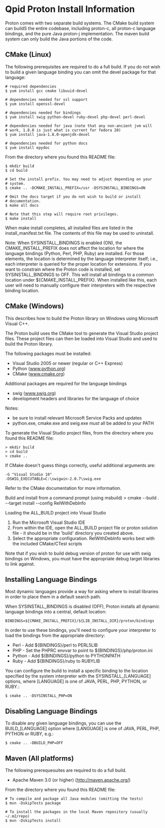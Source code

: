 Qpid Proton Install Information
===============================

Proton comes with two separate build systems. The CMake build system can buildS
the entire codebase, including proton-c, all proton-c language bindings, and
the pure Java proton-j implementation. The maven build system can only build
the Java portions of the code.

CMake (Linux)
-------------

The following prerequisites are required to do a full build. If you do
not wish to build a given language binding you can omit the devel
package for that language:

    # required dependencies
    $ yum install gcc cmake libuuid-devel

    # dependencies needed for ssl support
    $ yum install openssl-devel

    # dependencies needed for bindings
    $ yum install swig python-devel ruby-devel php-devel perl-devel

    # dependencies needed for java (note that any non-ancient jvm will
    # work, 1.8.0 is just what is current for fedora 20)
    $ yum install java-1.8.0-openjdk-devel

    # dependencies needed for python docs
    $ yum install epydoc

From the directory where you found this README file:

    $ mkdir build
    $ cd build

    # Set the install prefix. You may need to adjust depending on your
    # system.
    $ cmake .. -DCMAKE_INSTALL_PREFIX=/usr -DSYSINSTALL_BINDINGS=ON

    # Omit the docs target if you do not wish to build or install
    # documentation.
    $ make all docs

    # Note that this step will require root privileges.
    $ make install

When make install completes, all installed files are listed in the
install_manifest.txt file. The contents of this file may be used to
uninstall.

Note: When SYSINSTALL_BINDINGS is enabled (ON), the
CMAKE_INSTALL_PREFIX does not affect the location for where the
language bindings (Python, Perl, PHP, Ruby) are installed. For those
elements, the location is determined by the language interpreter
itself; i.e., each interpreter is queried for the proper location for
extensions. If you want to constrain where the Proton code is
installed, set SYSINSTALL_BINDINGS to OFF. This will install all
bindings to a common location under ${CMAKE_INSTALL_PREFIX}. When
installed like this, each user will need to manually configure their
interpreters with the respective binding location.

CMake (Windows)
---------------

This describes how to build the Proton library on Windows using
Microsoft Visual C++.

The Proton build uses the CMake tool to generate the Visual Studio
project files. These project files can then be loaded into Visual
Studio and used to build the Proton library.

The following packages must be installed:

  - Visual Studio 2005 or newer (regular or C++ Express)
  - Python (www.python.org)
  - CMake (www.cmake.org)

Additional packages are required for the language bindings

  - swig (www.swig.org)
  - development headers and libraries for the language of choice

Notes:

  - be sure to install relevant Microsoft Service Packs and updates
  - python.exe, cmake.exe and swig.exe  _must_ all be added to your PATH

To generate the Visual Studio project files, from the directory where you found
this README file:

    > mkdir build
    > cd build
    > cmake ..

If CMake doesn't guess things correctly, useful additional arguments are:

    -G "Visual Studio 10"
    -DSWIG_EXECUTABLE=C:\swigwin-2.0.7\swig.exe

Refer to the CMake documentation for more information.

Build and install from a command prompt (using msbuild)
    > cmake --build . --target install --config RelWithDebInfo

Loading the ALL_BUILD project into Visual Studio

  1. Run the Microsoft Visual Studio IDE
  2. From within the IDE, open the ALL_BUILD project file or proton
     solution file - it should be in the 'build' directory you created
     above.
  3. Select the appropriate configuration. RelWithDebInfo works best
     with the included CMake/CTest scripts

Note that if you wish to build debug version of proton for use with
swig bindings on Windows, you must have the appropriate debug target
libraries to link against.

Installing Language Bindings
----------------------------

Most dynamic languages provide a way for asking where to install
libraries in order to place them in a default search path.

When SYSINSTALL_BINDINGS is disabled (OFF), Proton installs all
dynamic language bindings into a central, default location:

    BINDINGS=${CMAKE_INSTALL_PREFIX}/${LIB_INSTALL_DIR}/proton/bindings

In order to use these bindings, you'll need to configure your
interpreter to load the bindings from the appropriate directory:

 * Perl   - Add ${BINDINGS}/perl to PERL5LIB
 * PHP    - Set the PHPRC envvar to point to ${BINDINGS}/php/proton.ini
 * Python - Add ${BINDINGS}/python to PYTHONPATH
 * Ruby   - Add ${BINDINGS}/ruby to RUBYLIB

You can configure the build to install a specific binding to the
location specified by the system interpreter with the
SYSINSTALL_[LANGUAGE] options, where [LANGUAGE] is one of JAVA, PERL,
PHP, PYTHON, or RUBY.:

    $ cmake .. -DSYSINSTALL_PHP=ON

Disabling Language Bindings
---------------------------

To disable any given language bindings, you can use the
BUILD_[LANGUAGE] option where [LANGUAGE] is one of JAVA, PERL, PHP,
PYTHON or RUBY, e.g.:

    $ cmake .. -DBUILD_PHP=OFF

Maven (All platforms)
---------------------

The following prerequesuites are required to do a full build.

  + Apache Maven 3.0 (or higher) (http://maven.apache.org/)

From the directory where you found this README file:

    # To compile and package all Java modules (omitting the tests)
    $ mvn -DskipTests package

    # To install the packages in the local Maven repository (usually ~/.m2/repo)
    $ mvn -DskipTests install

